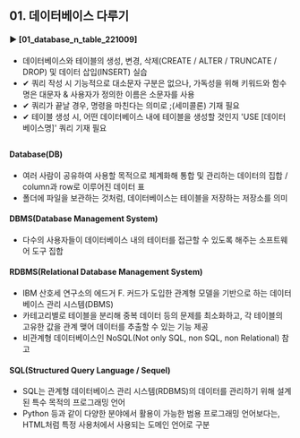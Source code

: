 ####  
## 01. 데이터베이스 다루기  
#### ► [01_database_n_table_221009]  
- 데이터베이스와 테이블의 생성, 변경, 삭제(CREATE / ALTER / TRUNCATE / DROP) 및 데이터 삽입(INSERT) 실습
- ✔︎ 쿼리 작성 시 기능적으로 대소문자 구분은 없으나, 가독성을 위해 키워드와 함수명은 대문자 & 사용자가 정의한 이름은 소문자를 사용
- ✔︎ 쿼리가 끝날 경우, 명령을 마친다는 의미로 ;(세미콜론) 기재 필요  
- ✔︎ 테이블 생성 시, 어떤 데이터베이스 내에 테이블을 생성할 것인지 'USE [데이터베이스명]' 쿼리 기재 필요  
##  
#### Database(DB)  
- 여러 사람이 공유하여 사용할 목적으로 체계화해 통합 및 관리하는 데이터의 집합 / column과 row로 이루어진 데이터 표  
- 폴더에 파일을 보관하는 것처럼, 데이터베이스는 테이블을 저장하는 저장소를 의미
####  
#### DBMS(Database Management System)  
- 다수의 사용자들이 데이터베이스 내의 테이터를 접근할 수 있도록 해주는 소프트웨어 도구 집합  
####  
#### RDBMS(Relational Database Management System)  
- IBM 산호세 연구소의 에드거 F. 커드가 도입한 관계형 모델을 기반으로 하는 데이터베이스 관리 시스템(DBMS)  
- 카테고리별로 테이블을 분리해 중복 데이터 등의 문제를 최소화하고, 각 테이블의 고유한 값을 관계 맺어 데이터를 추출할 수 있는 기능 제공  
- 비관계형 데이터베이스인 NoSQL(Not only SQL, non SQL, non Relational) 참고  
####  
#### SQL(Structured Query Language / Sequel)  
- SQL는 관계형 데이터베이스 관리 시스템(RDBMS)의 데이터를 관리하기 위해 설계된 특수 목적의 프로그래밍 언어  
- Python 등과 같이 다양한 분야에서 활용이 가능한 범용 프로그래밍 언어보다는, HTML처럼 특정 사용처에서 사용되는 도메인 언어로 구분  
####  
